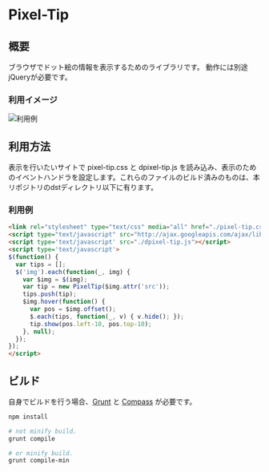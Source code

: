 Pixel-Tip
=====

## 概要

ブラウザでドット絵の情報を表示するためのライブラリです。
動作には別途jQueryが必要です。

### 利用イメージ

![利用例](http://manaten.net/wp-content/uploads/2014/03/pixel-tip.png)

## 利用方法

表示を行いたいサイトで pixel-tip.css と dpixel-tip.js を読み込み、表示のためのイベントハンドラを設定します。これらのファイルのビルド済みのものは、本リポジトリのdstディレクトリ以下に有ります。

### 利用例
```html
<link rel="stylesheet" type="text/css" media="all" href="./pixel-tip.css" />
<script type="text/javascript" src="http://ajax.googleapis.com/ajax/libs/jquery/1.9.1/jquery.min.js"></script>
<script type='text/javascript' src="./dpixel-tip.js"></script>
<script type='text/javascript'>
$(function() {
  var tips = [];
  $('img').each(function(_, img) {
    var $img = $(img);
    var tip = new PixelTip($img.attr('src'));
    tips.push(tip);
    $img.hover(function() {
      var pos = $img.offset();
      $.each(tips, function(_, v) { v.hide(); });
      tip.show(pos.left-10, pos.top-10);
    }, null);
  });
});
</script>
```

## ビルド

自身でビルドを行う場合、[Grunt](http://gruntjs.com/) と [Compass](http://compass-style.org/) が必要です。

```bash
npm install

# not minify build.
grunt compile

# or minify build.
grunt compile-min
```
